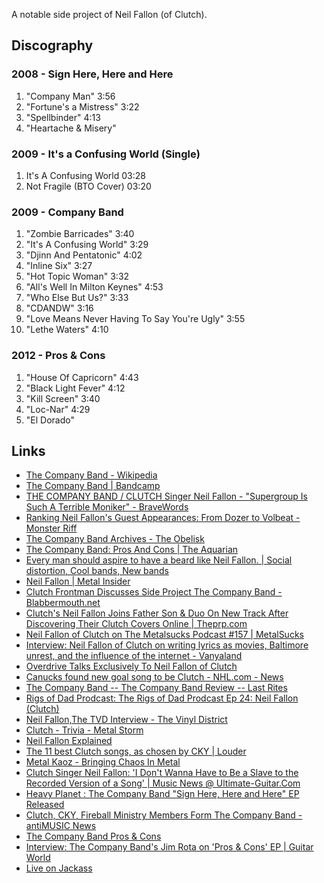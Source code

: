 <!-- njnmdoc: title="Company Band"  -->

A notable side project of Neil Fallon (of Clutch).

## Discography

### 2008  - Sign Here, Here and Here

1.	"Company Man"	3:56
2.	"Fortune's a Mistress"	3:22
3.	"Spellbinder"	4:13
4.	"Heartache & Misery"

### 2009 - It's a Confusing World (Single)

1.  It's A Confusing World 03:28
2.  Not Fragile (BTO Cover) 03:20

### 2009 - Company Band

1.	"Zombie Barricades"	3:40
2.	"It's A Confusing World"	3:29
3.	"Djinn And Pentatonic"	4:02
4.	"Inline Six"	3:27
5.	"Hot Topic Woman"	3:32
6.	"All's Well In Milton Keynes"	4:53
7.	"Who Else But Us?"	3:33
8.	"CDANDW"	3:16
9.	"Love Means Never Having To Say You're Ugly"	3:55
10.	"Lethe Waters"	4:10

### 2012 - Pros & Cons

1.	"House Of Capricorn"	4:43
2.	"Black Light Fever"	4:12
3.	"Kill Screen"	3:40
4.	"Loc-Nar"	4:29
5.	"El Dorado"

## Links

  * [The Company Band - Wikipedia](https://en.wikipedia.org/wiki/The_Company_Band)
  * [The Company Band | Bandcamp](https://thecompanyband.bandcamp.com/album/the-company-band)
  * [THE COMPANY BAND / CLUTCH Singer Neil Fallon - "Supergroup Is Such A Terrible Moniker" - BraveWords](https://bravewords.com/news/the-company-band-clutch-singer-neil-fallon-supergroup-is-such-a-terrible-moniker)
  * [Ranking Neil Fallon's Guest Appearances: From Dozer to Volbeat - Monster Riff](https://monsterriff.com/2019/12/31/ranking-neil-fallons-guest-appearances-from-dozer-to-volbeat/)
  * [The Company Band Archives - The Obelisk](http://theobelisk.net/obelisk/tag/the-company-band/)
  * [The Company Band: Pros And Cons | The Aquarian](https://www.theaquarian.com/2012/07/30/the-company-band-pros-and-cons/)
  * [Every man should aspire to have a beard like Neil Fallon. | Social distortion, Cool bands, New bands](https://www.pinterest.com/pin/66568900712824151/)
  * [Neil Fallon | Metal Insider](https://www.metalinsider.net/tag/neil-fallon)
  * [Clutch Frontman Discusses Side Project The Company Band - Blabbermouth.net](https://www.blabbermouth.net/news/clutch-frontman-discusses-side-project-the-company-band/)
  * [Clutch's Neil Fallon Joins Father Son & Duo On New Track After Discovering Their Clutch Covers Online | Theprp.com](https://www.theprp.com/2020/12/19/news/clutchs-neil-fallon-joins-father-son-duo-on-new-track-after-discovering-their-clutch-covers-online/)
  * [Neil Fallon of Clutch on The Metalsucks Podcast #157 | MetalSucks](https://www.metalsucks.net/2016/08/01/neil-fallon-clutch-metalsucks-podcast-157/)
  * [Interview: Neil Fallon of Clutch on writing lyrics as movies, Baltimore unrest, and the influence of the internet - Vanyaland](https://vanyaland.com/2015/05/15/interview-neil-fallon-of-clutch-on-writing-lyrics-as-movies-baltimore-unrest-and-the-influence-of-the-internet/)
  * [Overdrive Talks Exclusively To Neil Fallon of Clutch](https://www.overdrive.ie/overdrive-talks-neil-fallon-clutch/)
  * [Canucks found new goal song to be Clutch - NHL.com - News](http://www.nhl.com/ice/m_news.htm?id=638785)
  * [The Company Band -- The Company Band Review -- Last Rites](https://yourlastrites.com/2009/11/16/the-company-band-the-company-band-review/)
  * [Rigs of Dad Prodcast: The Rigs of Dad Prodcast Ep 24: Neil Fallon (Clutch)](https://rigsofdad.libsyn.com/the-rigs-of-dad-prodcast-ep-24-neil-fallon-clutch)
  * [Neil Fallon,The TVD Interview - The Vinyl District](http://www.thevinyldistrict.com/storefront/2014/01/neil-fallon-clutch-tvd-interview/)
  * [Clutch - Trivia - Metal Storm](http://www.metalstorm.net/bands/trivia.php?band_id=4212&bandname=Clutch)
  * [Neil Fallon Explained](http://everything.explained.today/Neil_Fallon/)
  * [The 11 best Clutch songs, as chosen by CKY | Louder](https://www.loudersound.com/features/the-10-best-clutch-songs-as-chosen-by-cky)
  * [Metal Kaoz - Bringing Chaos In Metal](https://www.metalkaoz.com/index.php#.UAyT4zySe30.facebook)
  * [Clutch Singer Neil Fallon: 'I Don't Wanna Have to Be a Slave to the Recorded Version of a Song' | Music News @ Ultimate-Guitar.Com](https://www.ultimate-guitar.com/news/interviews/clutch_singer_neil_fallon_i_dont_wanna_have_to_be_a_slave_to_the_recorded_version_of_a_song.html)
  * [Heavy Planet : The Company Band "Sign Here, Here and Here" EP Released](http://www.heavyplanet.net/2008/02/company-band-sign-here-here-and-here-ep.html)
  * [Clutch, CKY, Fireball Ministry Members Form The Company Band - antiMUSIC News](https://www.antimusic.com/news/08/jan/23Clutch,_CKY,_Fireball_Ministry_Members_Form_The_Company_Band.shtml)
  * [The Company Band Pros & Cons](https://exclaim.ca/amparticle/company_band-pros_cons)
  * [Interview: The Company Band's Jim Rota on 'Pros & Cons' EP | Guitar World](https://www.guitarworld.com/features/interview-company-bands-jim-rota-pros-cons-ep)
  * [Live on Jackass](https://www.blabbermouth.net/news/the-company-band-to-perform-during-mtv-s-jackass-takeover/)
